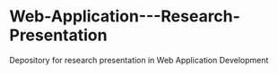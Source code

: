 # Web-Application---Research-Presentation
Depository for research presentation in Web Application Development

